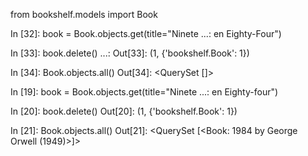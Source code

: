 from bookshelf.models import Book

In [32]: book = Book.objects.get(title="Ninete 
    ...: en Eighty-Four")

In [33]: book.delete()
    ...: 
Out[33]: (1, {'bookshelf.Book': 1})

In [34]: Book.objects.all()
Out[34]: <QuerySet []>

In [19]: book = Book.objects.get(title="Ninete 
    ...: en Eighty-four")

In [20]: book.delete()
Out[20]: (1, {'bookshelf.Book': 1})

In [21]: Book.objects.all()
Out[21]: <QuerySet [<Book: 1984 by George Orwell (1949)>]>
